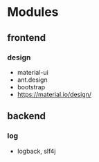 # Modules

## frontend

### design
* material-ui
* ant.design
* bootstrap
* https://material.io/design/

## backend

### log
* logback, slf4j